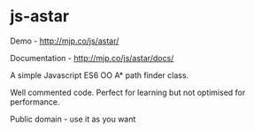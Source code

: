 # js-astar

Demo - http://mjp.co/js/astar/

Documentation - http://mjp.co/js/astar/docs/

A simple Javascript ES6 OO A* path finder class.

Well commented code. Perfect for learning but not optimised for performance.

Public domain - use it as you want
